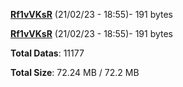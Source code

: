 [**Rf1vVKsR**](/data/Rf1vVKsR.txt) (21/02/23 - 18:55)- 191 bytes

[**Rf1vVKsR**](/data/Rf1vVKsR.txt) (21/02/23 - 18:55)- 191 bytes

**Total Datas**: 11177

**Total Size**: 72.24 MB / 72.2 MB
